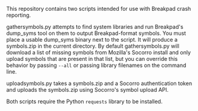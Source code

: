This repository contains two scripts intended for use with Breakpad crash reporting.

gathersymbols.py attempts to find system libraries and run Breakpad's dump_syms tool on them to output Breakpad-format symbols. You must place a usable dump_syms binary next to the script. It will produce a symbols.zip in the current directory. By default gathersymbols.py will download a list of missing symbols from Mozilla's Socorro install and only upload symbols that are present in that list, but you can override this behavior by passing `--all` or passing library filenames on the command line.

uploadsymbols.py takes a symbols.zip and a Socorro authentication token and uploads the symbols.zip using Socorro's symbol upload API.

Both scripts require the Python `requests` library to be installed.

